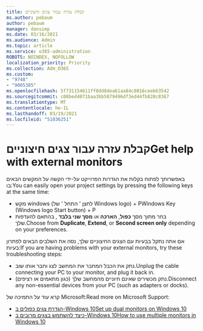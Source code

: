 ```yaml
---
title: קבלת עזרה עבור צגים חיצוניים
ms.author: pebaum
author: pebaum
manager: dansimp
ms.date: 03/16/2021
ms.audience: Admin
ms.topic: article
ms.service: o365-administration
ROBOTS: NOINDEX, NOFOLLOW
localization_priority: Priority
ms.collection: Adm_O365
ms.custom:
- "9748"
- "9005385"
ms.openlocfilehash: 5f731154611ff0dd8dea61aa84c8016ceeb63542
ms.sourcegitcommit: c08bed4071baa3bb5879496df3ed44fb828c8367
ms.translationtype: MT
ms.contentlocale: he-IL
ms.lasthandoff: 03/19/2021
ms.locfileid: "51036251"
---
```

# <a name="get-help-with-external-monitors"></a><span data-ttu-id="6f4d9-102">קבלת עזרה עבור צגים חיצוניים</span><span class="sxs-lookup"><span data-stu-id="6f4d9-102">Get help with external monitors</span></span>

<span data-ttu-id="6f4d9-103">באפשרותך לפתוח בקלות את הגדרות הפרוייקט על-ידי הקשה על המקשים הבאים בו:</span><span class="sxs-lookup"><span data-stu-id="6f4d9-103">You can easily open your project settings by pressing the following keys at the same time:</span></span>

- <span data-ttu-id="6f4d9-104">מקש windows (לחצן ' התחל ' של Windows logo) + P</span><span class="sxs-lookup"><span data-stu-id="6f4d9-104">Windows Key (Windows logo Start button) + P</span></span>
- <span data-ttu-id="6f4d9-105">בחר מתוך מסך **כפול**, **הארכה** או **מסך שני בלבד** , בהתאם להעדפות שלך.</span><span class="sxs-lookup"><span data-stu-id="6f4d9-105">Choose from **Duplicate**, **Extend**, or **Second screen only** depending on your preferences.</span></span>

<span data-ttu-id="6f4d9-106">אם אתה נתקל בבעיות עם הצגים החיצוניים שלך, נסה את השלבים הבאים לפתרון בעיות:</span><span class="sxs-lookup"><span data-stu-id="6f4d9-106">If you are having problems with your external monitors, try these troubleshooting steps:</span></span>

- <span data-ttu-id="6f4d9-107">נתק את הכבל המחבר את המחשב לצג וחבר אותו שוב.</span><span class="sxs-lookup"><span data-stu-id="6f4d9-107">Unplug the cable connecting your PC to your monitor, and plug it back in.</span></span>
- <span data-ttu-id="6f4d9-108">נתק מכשירים שאינם חיוניים מהמחשב שלך (כגון מתאמים או רציפים).</span><span class="sxs-lookup"><span data-stu-id="6f4d9-108">Disconnect any non-essential devices from your PC (such as adapters or docks).</span></span>

<span data-ttu-id="6f4d9-109">קרא עוד על התמיכה של Microsoft:</span><span class="sxs-lookup"><span data-stu-id="6f4d9-109">Read more on Microsoft Support:</span></span>

- [<span data-ttu-id="6f4d9-110">הגדרת צגים כפולים ב-Windows 10</span><span class="sxs-lookup"><span data-stu-id="6f4d9-110">Set up dual monitors on Windows 10</span></span>](https://support.microsoft.com/windows/set-up-dual-monitors-on-windows-10-3d5c15dc-cc63-d850-aeb6-b41778147554)
- [<span data-ttu-id="6f4d9-111">כיצד להשתמש בצגים מרובים ב-Windows 10</span><span class="sxs-lookup"><span data-stu-id="6f4d9-111">How to use multiple monitors in Windows 10</span></span>](https://support.microsoft.com/windows/how-to-use-multiple-monitors-in-windows-10-329c6962-5a4d-b481-7baa-bec9671f728a)

